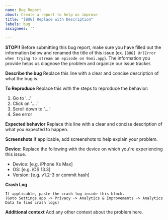 ```yaml
---
name: Bug Report
about: Create a report to help us improve
title: "[BUG] Replace with Description"
labels: bug
assignees: ''

---
```


**STOP!!** Before submitting this bug report, make sure you have filled out the information below and renamed the title of this issue (ex. `[BUG] UrlError when trying to stream an episode on 9ani.app`). The information you provide helps us diagnose the problem and organize our issue tracker.

**Describe the bug**
Replace this line with a clear and concise description of what the bug is.

**To Reproduce**
Replace this with the steps to reproduce the behavior:
1. Go to '...'
2. Click on '....'
3. Scroll down to '....'
4. See error

**Expected behavior**
Replace this line with a clear and concise description of what you expected to happen.

**Screenshots**
If applicable, add screenshots to help explain your problem.

**Device:**
Replace the following with the device on which you're experiencing this issue.
 - Device: [e.g. iPhone Xs Max]
 - OS: [e.g. iOS 13.3]
 - Version: [e.g. v1.2-3 or commit hash]

**Crash Log**
```
If applicable, paste the crash log inside this block.
(Goto Settings.app -> Privacy -> Analytics & Improvements -> Analytics Data to find crash logs)
```

**Additional context**
Add any other context about the problem here.

